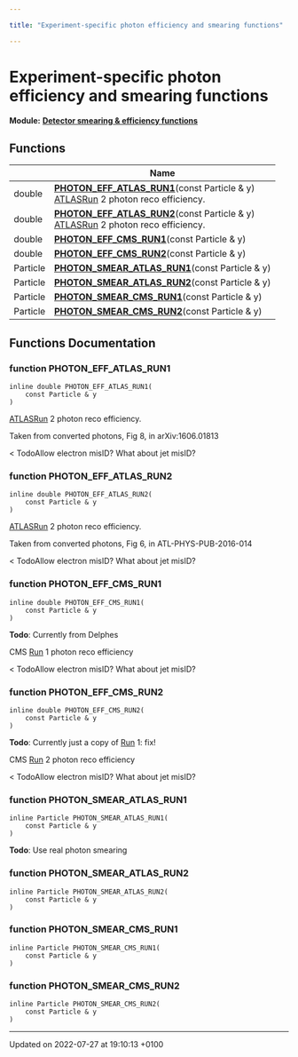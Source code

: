 ```yaml
---

title: "Experiment-specific photon efficiency and smearing functions"

---
```


# Experiment-specific photon efficiency and smearing functions

**Module:** **[Detector smearing & efficiency functions](http://example.org/modules/group__smearing/)**



## Functions

|                | Name           |
| -------------- | -------------- |
| double | **[PHOTON_EFF_ATLAS_RUN1](http://example.org/modules/group__smearing__photon/#function-photon-eff-atlas-run1)**(const Particle & y)<br><a href="http://example.org/namespaces/namespacerivet_1_1atlas/">ATLAS</a><a href="http://example.org/classes/classrivet_1_1run/">Run</a> 2 photon reco efficiency.  |
| double | **[PHOTON_EFF_ATLAS_RUN2](http://example.org/modules/group__smearing__photon/#function-photon-eff-atlas-run2)**(const Particle & y)<br><a href="http://example.org/namespaces/namespacerivet_1_1atlas/">ATLAS</a><a href="http://example.org/classes/classrivet_1_1run/">Run</a> 2 photon reco efficiency.  |
| double | **[PHOTON_EFF_CMS_RUN1](http://example.org/modules/group__smearing__photon/#function-photon-eff-cms-run1)**(const Particle & y) |
| double | **[PHOTON_EFF_CMS_RUN2](http://example.org/modules/group__smearing__photon/#function-photon-eff-cms-run2)**(const Particle & y) |
| Particle | **[PHOTON_SMEAR_ATLAS_RUN1](http://example.org/modules/group__smearing__photon/#function-photon-smear-atlas-run1)**(const Particle & y) |
| Particle | **[PHOTON_SMEAR_ATLAS_RUN2](http://example.org/modules/group__smearing__photon/#function-photon-smear-atlas-run2)**(const Particle & y) |
| Particle | **[PHOTON_SMEAR_CMS_RUN1](http://example.org/modules/group__smearing__photon/#function-photon-smear-cms-run1)**(const Particle & y) |
| Particle | **[PHOTON_SMEAR_CMS_RUN2](http://example.org/modules/group__smearing__photon/#function-photon-smear-cms-run2)**(const Particle & y) |


## Functions Documentation

### function PHOTON_EFF_ATLAS_RUN1

```
inline double PHOTON_EFF_ATLAS_RUN1(
    const Particle & y
)
```

<a href="http://example.org/namespaces/namespacerivet_1_1atlas/">ATLAS</a><a href="http://example.org/classes/classrivet_1_1run/">Run</a> 2 photon reco efficiency. 

Taken from converted photons, Fig 8, in arXiv:1606.01813 


< TodoAllow electron misID? What about jet misID? 


### function PHOTON_EFF_ATLAS_RUN2

```
inline double PHOTON_EFF_ATLAS_RUN2(
    const Particle & y
)
```

<a href="http://example.org/namespaces/namespacerivet_1_1atlas/">ATLAS</a><a href="http://example.org/classes/classrivet_1_1run/">Run</a> 2 photon reco efficiency. 

Taken from converted photons, Fig 6, in ATL-PHYS-PUB-2016-014 


< TodoAllow electron misID? What about jet misID? 


### function PHOTON_EFF_CMS_RUN1

```
inline double PHOTON_EFF_CMS_RUN1(
    const Particle & y
)
```


**Todo**: Currently from Delphes 

CMS <a href="http://example.org/classes/classrivet_1_1run/">Run</a> 1 photon reco efficiency 


< TodoAllow electron misID? What about jet misID? 


### function PHOTON_EFF_CMS_RUN2

```
inline double PHOTON_EFF_CMS_RUN2(
    const Particle & y
)
```


**Todo**: Currently just a copy of <a href="http://example.org/classes/classrivet_1_1run/">Run</a> 1: fix! 

CMS <a href="http://example.org/classes/classrivet_1_1run/">Run</a> 2 photon reco efficiency 


< TodoAllow electron misID? What about jet misID? 


### function PHOTON_SMEAR_ATLAS_RUN1

```
inline Particle PHOTON_SMEAR_ATLAS_RUN1(
    const Particle & y
)
```


**Todo**: Use real photon smearing 

### function PHOTON_SMEAR_ATLAS_RUN2

```
inline Particle PHOTON_SMEAR_ATLAS_RUN2(
    const Particle & y
)
```


### function PHOTON_SMEAR_CMS_RUN1

```
inline Particle PHOTON_SMEAR_CMS_RUN1(
    const Particle & y
)
```


### function PHOTON_SMEAR_CMS_RUN2

```
inline Particle PHOTON_SMEAR_CMS_RUN2(
    const Particle & y
)
```






-------------------------------

Updated on 2022-07-27 at 19:10:13 +0100